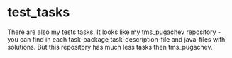 # test_tasks

There are also my tests tasks. It looks like my tms_pugachev repository - you can find in each task-package task-description-file and java-files with solutions.
But this repository has much less tasks then tms_pugachev.
